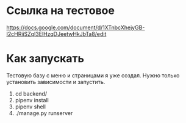 Ссылка на тестовое 
==================
https://docs.google.com/document/d/1XTnbcXhejyGB-I2cHRiiSZqI3ElHzqDJeetwHkJbTa8/edit

Как запуcкать
============
Тестовую базу с меню и страницами я уже создал.
Нужно только установить зависимости и запустить.

1. cd backend/
2. pipenv install
3. pipenv shell
4. ./manage.py runserver

